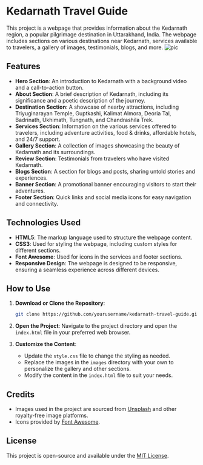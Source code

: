 # Kedarnath Travel Guide

This project is a webpage that provides information about the Kedarnath region, a popular pilgrimage destination in Uttarakhand, India. The webpage includes sections on various destinations near Kedarnath, services available to travelers, a gallery of images, testimonials, blogs, and more.
![pic](https://github.com/user-attachments/assets/5664f57c-1599-43dd-997d-d7185e6ae8c9)


## Features

- **Hero Section**: An introduction to Kedarnath with a background video and a call-to-action button.
- **About Section**: A brief description of Kedarnath, including its significance and a poetic description of the journey.
- **Destination Section**: A showcase of nearby attractions, including Triyuginarayan Temple, Guptkashi, Kalimat Almora, Deoria Tal, Badrinath, Ukhimath, Tungnath, and Chandrashila Trek.
- **Services Section**: Information on the various services offered to travelers, including adventure activities, food & drinks, affordable hotels, and 24/7 support.
- **Gallery Section**: A collection of images showcasing the beauty of Kedarnath and its surroundings.
- **Review Section**: Testimonials from travelers who have visited Kedarnath.
- **Blogs Section**: A section for blogs and posts, sharing untold stories and experiences.
- **Banner Section**: A promotional banner encouraging visitors to start their adventures.
- **Footer Section**: Quick links and social media icons for easy navigation and connectivity.

## Technologies Used

- **HTML5**: The markup language used to structure the webpage content.
- **CSS3**: Used for styling the webpage, including custom styles for different sections.
- **Font Awesome**: Used for icons in the services and footer sections.
- **Responsive Design**: The webpage is designed to be responsive, ensuring a seamless experience across different devices.

## How to Use

1. **Download or Clone the Repository**: 
   ```bash
   git clone https://github.com/yourusername/kedarnath-travel-guide.git
   ```

2. **Open the Project**: 
   Navigate to the project directory and open the `index.html` file in your preferred web browser.

3. **Customize the Content**: 
   - Update the `style.css` file to change the styling as needed.
   - Replace the images in the `images` directory with your own to personalize the gallery and other sections.
   - Modify the content in the `index.html` file to suit your needs.

## Credits

- Images used in the project are sourced from [Unsplash](https://unsplash.com/) and other royalty-free image platforms.
- Icons provided by [Font Awesome](https://fontawesome.com/).

## License

This project is open-source and available under the [MIT License](LICENSE).
